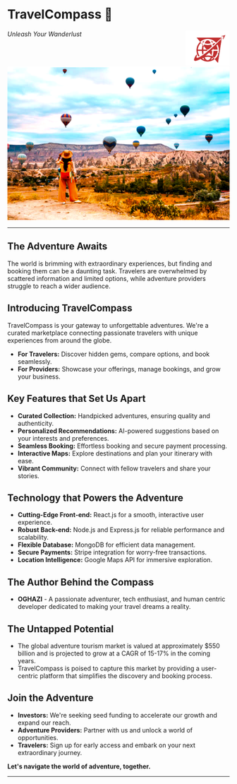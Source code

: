 # **TravelCompass 🧭**

<div style="float: right;">
  <img alt="TravelCompass Logo" src="./travelcompass-frontend/public/mc2.png" width="100">
</div>

*Unleash Your Wanderlust*

<img alt="TravelCompass adventure" src="./travelcompass-frontend/public/adventure.png">


---


## **The Adventure Awaits**

The world is brimming with extraordinary experiences, but finding and booking them can be a daunting task. Travelers are overwhelmed by scattered information and limited options, while adventure providers struggle to reach a wider audience.

## **Introducing TravelCompass**

TravelCompass is your gateway to unforgettable adventures. We're a curated marketplace connecting passionate travelers with unique experiences from around the globe.

* **For Travelers:** Discover hidden gems, compare options, and book seamlessly.
* **For Providers:** Showcase your offerings, manage bookings, and grow your business.

## **Key Features that Set Us Apart**

* **Curated Collection:** Handpicked adventures, ensuring quality and authenticity.
* **Personalized Recommendations:** AI-powered suggestions based on your interests and preferences.
* **Seamless Booking:** Effortless booking and secure payment processing.
* **Interactive Maps:** Explore destinations and plan your itinerary with ease.
* **Vibrant Community:** Connect with fellow travelers and share your stories.

## **Technology that Powers the Adventure**

* **Cutting-Edge Front-end:** React.js for a smooth, interactive user experience.
* **Robust Back-end:** Node.js and Express.js for reliable performance and scalability.
* **Flexible Database:** MongoDB for efficient data management.
* **Secure Payments:** Stripe integration for worry-free transactions.
* **Location Intelligence:** Google Maps API for immersive exploration.

## **The Author Behind the Compass**

* **OGHAZI** - A passionate adventurer, tech enthusiast, and human centric developer dedicated to making your travel dreams a reality.

## **The Untapped Potential**

* The global adventure tourism market is valued at approximately $550 billion and is projected to grow at a CAGR of 15-17% in the coming years.
* TravelCompass is poised to capture this market by providing a user-centric platform that simplifies the discovery and booking process.

## **Join the Adventure**

* **Investors:** We're seeking  seed funding to accelerate our growth and expand our reach.
* **Adventure Providers:** Partner with us and unlock a world of opportunities.
* **Travelers:** Sign up for early access and embark on your next extraordinary journey.

**Let's navigate the world of adventure, together.**

---